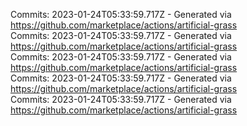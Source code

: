Commits: 2023-01-24T05:33:59.717Z - Generated via https://github.com/marketplace/actions/artificial-grass
<br>
Commits: 2023-01-24T05:33:59.717Z - Generated via https://github.com/marketplace/actions/artificial-grass
<br>
Commits: 2023-01-24T05:33:59.717Z - Generated via https://github.com/marketplace/actions/artificial-grass
<br>
Commits: 2023-01-24T05:33:59.717Z - Generated via https://github.com/marketplace/actions/artificial-grass
<br>
Commits: 2023-01-24T05:33:59.717Z - Generated via https://github.com/marketplace/actions/artificial-grass
<br>
